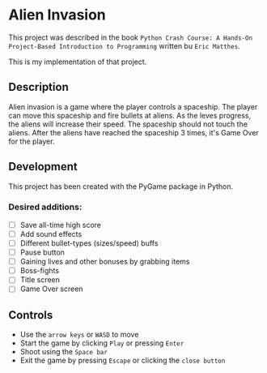 # Alien Invasion
This project was described in the book `Python Crash Course: A Hands-On Project-Based Introduction to Programming` written bu `Eric Matthes`.

This is my implementation of that project.

## Description
Alien invasion is a game where the player controls a spaceship. The player can move this spaceship and fire bullets at aliens. As the leves progress, the aliens will increase their speed. The spaceship should not touch the aliens. After the aliens have reached the spaceship 3 times, it's Game Over for the player.

## Development
This project has been created with the PyGame package in Python.

### Desired additions:
- [ ] Save all-time high score
- [ ] Add sound effects
- [ ] Different bullet-types (sizes/speed) buffs
- [ ] Pause button
- [ ] Gaining lives and other bonuses by grabbing items
- [ ] Boss-fights
- [ ] Title screen
- [ ] Game Over screen

## Controls
- Use the `arrow keys` or `WASD` to move
- Start the game by clicking `Play` or pressing `Enter`
- Shoot using the `Space bar`
- Exit the game by pressing `Escape` or clicking the `close button`